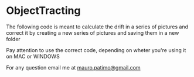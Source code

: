 # ObjectTracting

The following code is meant to calculate the drift in a series of pictures and correct it by creating a new series of pictures and saving them in a new folder

Pay attention to use the correct code, depending on wheter you're using it on MAC or WINDOWS

For any question email me at mauro.patimo@gmail.com
